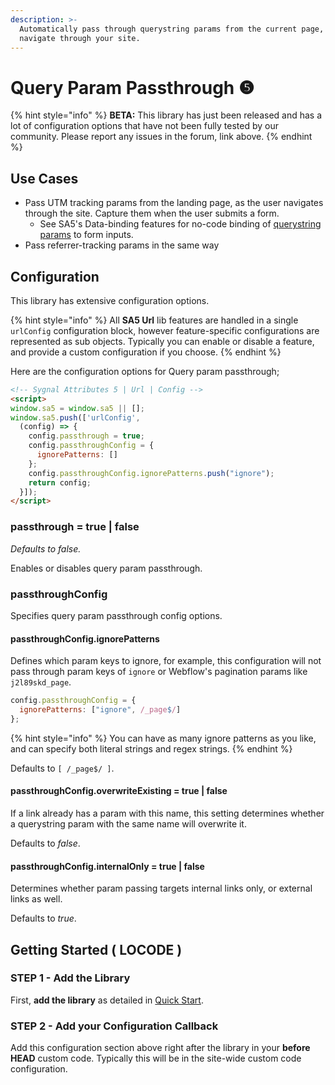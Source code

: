 ```yaml
---
description: >-
  Automatically pass through querystring params from the current page, as users
  navigate through your site.
---
```


# Query Param Passthrough ❺

{% hint style="info" %}
**BETA:** This library has just been released and has a lot of configuration options that have not been fully tested by our community.  Please report any issues in the forum, link above.
{% endhint %}

## Use Cases

* Pass UTM tracking params from the landing page, as the user navigates through the site. Capture them when the user submits a form.
  * See SA5's Data-binding features for no-code binding of [querystring params](../sa5-data/data-sources/url-query-params.md) to form inputs.&#x20;
* Pass referrer-tracking params in the same way&#x20;

## Configuration

This library has extensive configuration options.&#x20;

{% hint style="info" %}
All **SA5 Url** lib features are handled in a single `urlConfig` configuration block, however feature-specific configurations are represented as sub objects. Typically you can enable or disable a feature, and provide a custom configuration if you choose.
{% endhint %}

Here are the configuration options for Query param passthrough;&#x20;

```html
<!-- Sygnal Attributes 5 | Url | Config -->
<script>
window.sa5 = window.sa5 || [];
window.sa5.push(['urlConfig', 
  (config) => {
    config.passthrough = true;
    config.passthroughConfig = {
      ignorePatterns: []
    };
    config.passthroughConfig.ignorePatterns.push("ignore");
    return config;
  }]); 
</script>
```

### passthrough = true | false

_Defaults to false._

Enables or disables query param passthrough.

### passthroughConfig

Specifies query param passthrough config options.&#x20;

#### passthroughConfig.ignorePatterns

Defines which param keys to ignore, for example, this configuration will not pass through param keys of `ignore` or Webflow's pagination params like `j2l89skd_page`.&#x20;

```javascript
config.passthroughConfig = {
  ignorePatterns: ["ignore", /_page$/]
};
```

{% hint style="info" %}
You can have as many ignore patterns as you like, and can specify both literal strings and regex strings.
{% endhint %}

Defaults to  `[ /_page$/ ]`.&#x20;

#### passthroughConfig.overwriteExisting = true | false <a href="#getting-started-locode" id="getting-started-locode"></a>

If a link already has a param with this name, this setting determines whether a querystring param with the same name will overwrite it.&#x20;

Defaults to _false_.

#### passthroughConfig.internalOnly = true | false

Determines whether param passing targets internal links only, or external links as well.&#x20;

Defaults to _true_.

## Getting Started ( LOCODE ) <a href="#getting-started-locode" id="getting-started-locode"></a>

### STEP 1 - Add the Library <a href="#step-1---add-the-library" id="step-1---add-the-library"></a>

First, **add the library** as detailed in [Quick Start](quick-start.md).

### STEP 2 - Add your Configuration Callback

Add this configuration section above right after the library in your **before HEAD** custom code. Typically this will be in the site-wide custom code configuration.&#x20;
